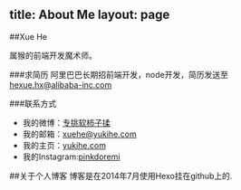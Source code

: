 title: About Me
layout: page
---
##Xue He

属猴的前端开发魔术师。

###求简历
阿里巴巴长期招前端开发，node开发，简历发送至[hexue.hx@alibaba-inc.com](mailto:hexue.hx@alibaba-inc.com)

###联系方式
+ 我的微博：[专挑软柿子揉](http://www.weibo.com/3480820781/)
+ 我的邮箱：[xuehe@yukihe.com](mailto:xuehe@yukihe.com)
+ 我的主页：[yukihe.com](http://yukihe.com)
+ 我的Instagram:[pinkdoremi](http://instagram.com/pinkdoremi)

##关于个人博客
博客是在2014年7月使用Hexo挂在github上的.
